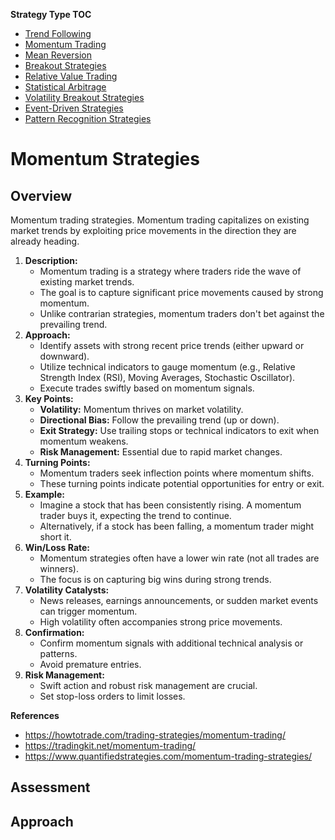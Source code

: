 **Strategy Type TOC**

- [Trend Following](trend_following_strategies.md)
- [Momentum Trading](momentum_strategies.md)
- [Mean Reversion](mean_reversion_strategies.md)
- [Breakout Strategies](breakout_strategies.md)
- [Relative Value Trading](relative_value_strategies.md)
- [Statistical Arbitrage](statistical_arbitrage_strategies.md)
- [Volatility Breakout Strategies](volatility_breakout_strategies.md)
- [Event-Driven Strategies](event_driven_strategies.md)
- [Pattern Recognition Strategies](pattern_recognition_strategies.md)

# Momentum Strategies

## Overview

Momentum trading strategies. Momentum trading capitalizes on existing market trends by exploiting price movements in the direction they are already heading.

1. **Description:**
   - Momentum trading is a strategy where traders ride the wave of existing market trends.
   - The goal is to capture significant price movements caused by strong momentum.
   - Unlike contrarian strategies, momentum traders don't bet against the prevailing trend.
2. **Approach:**
   - Identify assets with strong recent price trends (either upward or downward).
   - Utilize technical indicators to gauge momentum (e.g., Relative Strength Index (RSI), Moving Averages, Stochastic Oscillator).
   - Execute trades swiftly based on momentum signals.
3. **Key Points:**
   - **Volatility:** Momentum thrives on market volatility.
   - **Directional Bias:** Follow the prevailing trend (up or down).
   - **Exit Strategy:** Use trailing stops or technical indicators to exit when momentum weakens.
   - **Risk Management:** Essential due to rapid market changes.
4. **Turning Points:**
   - Momentum traders seek inflection points where momentum shifts.
   - These turning points indicate potential opportunities for entry or exit.
5. **Example:**
   - Imagine a stock that has been consistently rising. A momentum trader buys it, expecting the trend to continue.
   - Alternatively, if a stock has been falling, a momentum trader might short it.
6. **Win/Loss Rate:**
   - Momentum strategies often have a lower win rate (not all trades are winners).
   - The focus is on capturing big wins during strong trends.
7. **Volatility Catalysts:**
   - News releases, earnings announcements, or sudden market events can trigger momentum.
   - High volatility often accompanies strong price movements.
8. **Confirmation:**
   - Confirm momentum signals with additional technical analysis or patterns.
   - Avoid premature entries.
9. **Risk Management:**
   - Swift action and robust risk management are crucial.
   - Set stop-loss orders to limit losses.

**References**

- https://howtotrade.com/trading-strategies/momentum-trading/
- https://tradingkit.net/momentum-trading/
- https://www.quantifiedstrategies.com/momentum-trading-strategies/


## Assessment


## Approach
